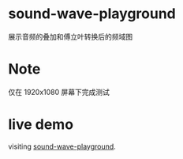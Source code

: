 # sound-wave-playground
展示音频的叠加和傅立叶转换后的频域图
# Note
仅在 1920x1080 屏幕下完成测试
# live demo
visiting [sound-wave-playground](https://royshen12.github.io/sound-wave-playground/).